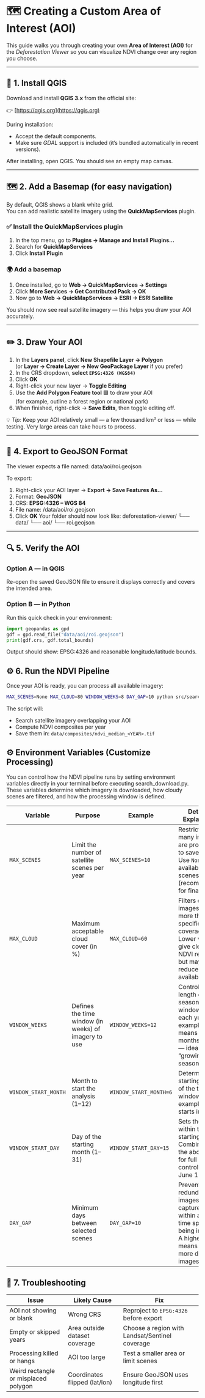 # 🗺️ Creating a Custom Area of Interest (AOI)

This guide walks you through creating your own **Area of Interest (AOI)** for the *Deforestation Viewer* so you can visualize NDVI change over any region you choose.

---

## 🧭 1. Install QGIS

Download and install **QGIS 3.x** from the official site:

👉 [https://qgis.org](https://qgis.org)

During installation:
- Accept the default components.
- Make sure *GDAL* support is included (it’s bundled automatically in recent versions).

After installing, open QGIS. You should see an empty map canvas.

---

## 🗺️ 2. Add a Basemap (for easy navigation)

By default, QGIS shows a blank white grid.  
You can add realistic satellite imagery using the **QuickMapServices** plugin.

### ✅ Install the QuickMapServices plugin
1. In the top menu, go to **Plugins → Manage and Install Plugins…**
2. Search for **QuickMapServices**
3. Click **Install Plugin**

### 🌍 Add a basemap
1. Once installed, go to **Web → QuickMapServices → Settings**
2. Click **More Services → Get Contributed Pack → OK**
3. Now go to **Web → QuickMapServices → ESRI → ESRI Satellite**

You should now see real satellite imagery — this helps you draw your AOI accurately.

---

## ✏️ 3. Draw Your AOI

1. In the **Layers panel**, click **New Shapefile Layer → Polygon**  
   (or **Layer → Create Layer → New GeoPackage Layer** if you prefer)
2. In the CRS dropdown, **select `EPSG:4326 (WGS84)`**
3. Click **OK**
4. Right-click your new layer → **Toggle Editing**
5. Use the **Add Polygon Feature tool** 🟩 to draw your AOI  
   (for example, outline a forest region or national park)
6. When finished, right-click → **Save Edits**, then toggle editing off.

💡 *Tip:* Keep your AOI relatively small — a few thousand km² or less — while testing. Very large areas can take hours to process.

---

## 🧾 4. Export to GeoJSON Format

The viewer expects a file named: data/aoi/roi.geojson

To export:

1. Right-click your AOI layer → **Export → Save Features As…**
2. Format: **GeoJSON**
3. CRS: **EPSG:4326 – WGS 84**
4. File name: /data/aoi/roi.geojson
5. Click **OK**
Your folder should now look like:
deforestation-viewer/
└── data/
└── aoi/
└── roi.geojson
---

## 🔍 5. Verify the AOI

### Option A — in QGIS
Re-open the saved GeoJSON file to ensure it displays correctly and covers the intended area.

### Option B — in Python
Run this quick check in your environment:
```python
import geopandas as gpd
gdf = gpd.read_file("data/aoi/roi.geojson")
print(gdf.crs, gdf.total_bounds)
```
Output should show:
EPSG:4326 and reasonable longitude/latitude bounds.

## ⚙️ 6. Run the NDVI Pipeline
Once your AOI is ready, you can process all available imagery:
```bash
MAX_SCENES=None MAX_CLOUD=80 WINDOW_WEEKS=8 DAY_GAP=10 python src/search_download.py
```

The script will:  
- Search satellite imagery overlapping your AOI  
- Compute NDVI composites per year  
- Save them in: `data/composites/ndvi_median_<YEAR>.tif`  

## ⚙️ Environment Variables (Customize Processing)
You can control how the NDVI pipeline runs by setting environment variables directly in your terminal before executing search_download.py.
These variables determine which imagery is downloaded, how cloudy scenes are filtered, and how the processing window is defined.

| **Variable** | **Purpose** | **Example** | **Detailed Explanation** |
|---------------|-------------|--------------|----------------------------|
| `MAX_SCENES` | Limit the number of satellite scenes per year | `MAX_SCENES=10` | Restricts how many images are processed to save time. Use `None` for all available scenes (recommended for final runs). |
| `MAX_CLOUD` | Maximum acceptable cloud cover (in %) | `MAX_CLOUD=60` | Filters out images with more than the specified cloud coverage. Lower values give cleaner NDVI results but may reduce data availability. |
| `WINDOW_WEEKS` | Defines the time window (in weeks) of imagery to use | `WINDOW_WEEKS=12` | Controls the length of the seasonal window for each year. For example, `12` means ~3 months of data — ideal for a “growing season.” |
| `WINDOW_START_MONTH` | Month to start the analysis (1–12) | `WINDOW_START_MONTH=6` | Determines the starting month of the time window. For example, `6` starts in **June**. |
| `WINDOW_START_DAY` | Day of the starting month (1–31) | `WINDOW_START_DAY=15` | Sets the day within the starting month. Combine with the above two for full date control (e.g., June 15). |
| `DAY_GAP` | Minimum days between selected scenes | `DAY_GAP=10` | Prevents redundant images captured within a short time span from being included. A higher gap means fewer, more distinct images. |

## 🧩 7. Troubleshooting

| **Issue** | **Likely Cause** | **Fix** |
|------------|------------------|----------|
| AOI not showing or blank | Wrong CRS | Reproject to `EPSG:4326` before export |
| Empty or skipped years | Area outside dataset coverage | Choose a region with Landsat/Sentinel coverage |
| Processing killed or hangs | AOI too large | Test a smaller area or limit scenes |
| Weird rectangle or misplaced polygon | Coordinates flipped (lat/lon) | Ensure GeoJSON uses longitude first |

